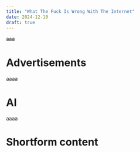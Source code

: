 ```yaml
---
title: "What The Fuck Is Wrong With The Internet"
date: 2024-12-10
draft: true
---
```


aaa

# Advertisements

aaaa

# AI 

aaaa
# Shortform content

